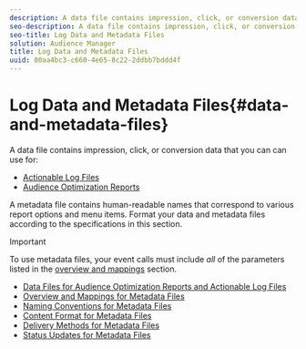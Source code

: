 ```yaml
---
description: A data file contains impression, click, or conversion data that you can use in the Audience Optimization reports and for Actionable Log Files. A metadata file contains human-readable names that correspond to various report options and menu items. Format your data and metadata files according to the specifications in this section.
seo-description: A data file contains impression, click, or conversion data that you can use in the Audience Optimization reports and for Actionable Log Files. A metadata file contains human-readable names that correspond to various report options and menu items. Format your data and metadata files according to the specifications in this section.
seo-title: Log Data and Metadata Files
solution: Audience Manager
title: Log Data and Metadata Files
uuid: 80aa4bc3-c660-4e65-8c22-2ddbb7bddd4f
---
```


# Log Data and Metadata Files{#data-and-metadata-files}

A data file contains impression, click, or conversion data that you can can use for: 

* [Actionable Log Files](/help/using/integration/media-data-integration/actionable-log-files.md)
* [Audience Optimization Reports](/help/using/reporting/audience-optimization-reports/audience-optimization-reports.md) 
  
A metadata file contains human-readable names that correspond to various report options and menu items. Format your data and metadata files according to the specifications in this section.

>[!IMPORTANT]
>
>To use metadata files, your event calls must include *all* of the parameters listed in the [overview and mappings](../../../reporting/audience-optimization-reports/metadata-files-intro/metadata-file-overview.md) section.

* [Data Files for Audience Optimization Reports and Actionable Log Files](/help/using/reporting/audience-optimization-reports/metadata-files-intro/datafiles-intro.md)
* [Overview and Mappings for Metadata Files](/help/using/reporting/audience-optimization-reports/metadata-files-intro/metadata-file-overview.md)
* [Naming Conventions for Metadata Files](/help/using/reporting/audience-optimization-reports/metadata-files-intro/metadata-file-names.md)
* [Content Format for Metadata Files](/help/using/reporting/audience-optimization-reports/metadata-files-intro/metadata-file-contents.md)
* [Delivery Methods for Metadata Files](/help/using/reporting/audience-optimization-reports/metadata-files-intro/metadata-delivery-methods.md)
* [Status Updates for Metadata Files](/help/using/reporting/audience-optimization-reports/metadata-files-intro/metadata-update-status.md)




